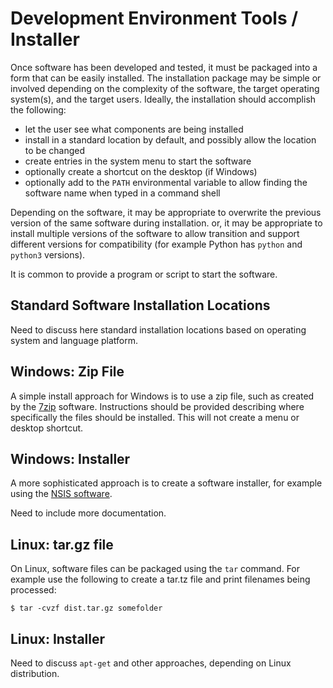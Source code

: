 # Development Environment Tools / Installer #

Once software has been developed and tested, it must be packaged into a form that can be easily installed.
The installation package may be simple or involved depending on the complexity of the software,
the target operating system(s), and the target users.  Ideally, the installation should accomplish the following:

* let the user see what components are being installed
* install in a standard location by default, and possibly allow the location to be changed
* create entries in the system menu to start the software
* optionally create a shortcut on the desktop (if Windows)
* optionally add to the `PATH` environmental variable to allow finding the software name when typed in a command shell

Depending on the software, it may be appropriate to overwrite the previous version of the same software during installation.
or, it may be appropriate to install multiple versions of the software to allow transition and support different versions for compatibility
(for example Python has `python` and `python3` versions).

It is common to provide a program or script to start the software.

## Standard Software Installation Locations ##

Need to discuss here standard installation locations based on operating system and language platform.

## Windows:  Zip File ##

A simple install approach for Windows is to use a zip file, such as created by the [7zip](https://en.wikipedia.org/wiki/7-Zip) software.
Instructions should be provided describing where specifically the files should be installed.
This will not create a menu or desktop shortcut.

## Windows:  Installer ##

A more sophisticated approach is to create a software installer, for example using the [NSIS software](https://en.wikipedia.org/wiki/Nullsoft_Scriptable_Install_System).

Need to include more documentation.

## Linux:  tar.gz file ##

On Linux, software files can be packaged using the `tar` command.  For example use the following to create a tar.tz file and print filenames being processed:

```
$ tar -cvzf dist.tar.gz somefolder
```

## Linux:  Installer ##

Need to discuss `apt-get` and other approaches, depending on Linux distribution.
